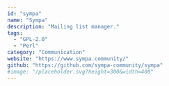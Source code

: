 ```yaml
---
id: "sympa"
name: "Sympa"
description: "Mailing list manager."
tags:
  - "GPL-2.0"
  - "Perl"
category: "Communication"
website: "https://www.sympa.community/"
github: "https://github.com/sympa-community/sympa"
#image: "/placeholder.svg?height=300&width=400"
---
```


